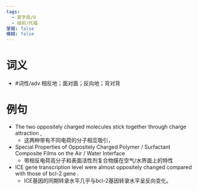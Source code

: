 ```yaml
---
tags:
  - 首字母/O
  - 级别/托福
掌握: false
模糊: false
---
```

# 词义
- #词性/adv  相反地；面对面；反向地；背对背
# 例句
- The two oppositely charged molecules stick together through charge attraction ,
	- 这两种带有不同电荷的分子相互吸引，
- Special Properties of Oppositely Charged Polymer \/ Surfactant Composite Films on the Air \/ Water Interface
	- 带相反电荷高分子和表面活性剂复合物膜在空气\/水界面上的特性
- ICE gene transcription level were almost oppositely changed compared with those of bcl-2 gene .
	- ICE基因的同期转录水平几乎与bcl-2基因转录水平呈反向变化。
